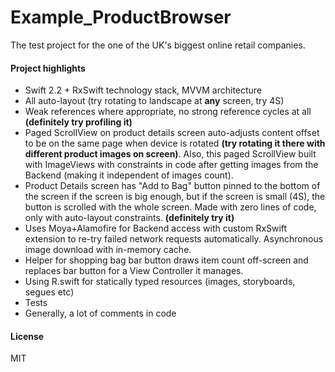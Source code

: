 # Example_ProductBrowser

The test project for the one of the UK's biggest online retail companies.

#### Project highlights

* Swift 2.2 + RxSwift technology stack, MVVM architecture
* All auto-layout (try rotating to landscape at **any** screen, try 4S)
* Weak references where appropriate, no strong reference cycles at all **(definitely try profiling it)**
* Paged ScrollView on product details screen auto-adjusts content offset to be on the same page when device is rotated **(try rotating it there with different product images on screen)**. Also, this paged ScrollView built with ImageViews with constraints in code after getting images from the Backend (making it independent of images count).
* Product Details screen has "Add to Bag" button pinned to the bottom of the screen if the screen is big enough, but if the screen is small (4S), the button is scrolled with the whole screen. Made with zero lines of code, only with auto-layout constraints. **(definitely try it)**
* Uses Moya+Alamofire for Backend access with custom RxSwift extension to re-try failed network requests automatically. Asynchronous image download with in-memory cache.
* Helper for shopping bag bar button draws item count off-screen and replaces bar button for a View Controller it manages.
* Using R.swift for statically typed resources (images, storyboards, segues etc)
* Tests
* Generally, a lot of comments in code

#### License

MIT
